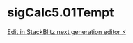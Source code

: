 # sigCalc5.01Tempt

[Edit in StackBlitz next generation editor ⚡️](https://stackblitz.com/~/github.com/putYourWifeOuttaWork/sigCalc5.01Tempt)
